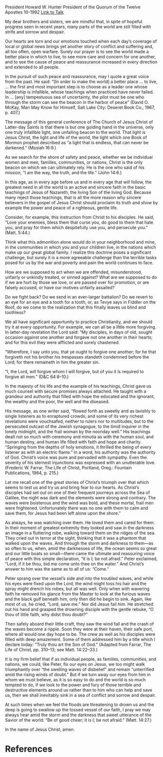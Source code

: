 President Howard W. Hunter
President of the Quorum of the Twelve Apostles
10-1992
[Link to Talk](https://www.churchofjesuschrist.org/study/general-conference/1992/10/the-beacon-in-the-harbor-of-peace?lang=eng)

My dear brothers and sisters, we are mindful that, in spite of hopeful progress seen in recent years, many parts of the world are still filled with strife and sorrow and despair.

Our hearts are torn and our emotions touched when each day’s coverage of local or global news brings yet another story of conflict and suffering and, all too often, open warfare. Surely our prayer is to see the world made a better place in which to live, to see more care and concern for one another, and to see the cause of peace and reassurance increased in every direction and extended to all people.

In the pursuit of such peace and reassurance, may I quote a great voice from the past. He said: “[In order to make the world] a better place … to live, … the first and most important step is to choose as a leader one whose leadership is infallible, whose teachings when practiced have never failed. In … [any] tempestuous sea of uncertainty, the pilot must be one who through the storm can see the beacon in the harbor of peace” (David O. McKay, Man May Know for Himself, Salt Lake City: Deseret Book Co., 1967, p. 407.)

The message of this general conference of The Church of Jesus Christ of Latter-day Saints is that there is but one guiding hand in the universe, only one truly infallible light, one unfailing beacon to the world. That light is Jesus Christ, the light and life of the world, the light which one Book of Mormon prophet described as “a light that is endless, that can never be darkened.” (Mosiah 16:9.)

As we search for the shore of safety and peace, whether we be individual women and men, families, communities, or nations, Christ is the only beacon on which we can ultimately rely. He is the one who said of his mission, “I am the way, the truth, and the life.” (John 14:6.)

In this age, as in every age before us and in every age that will follow, the greatest need in all the world is an active and sincere faith in the basic teachings of Jesus of Nazareth, the living Son of the living God. Because many reject those teachings, that is all the more reason why sincere believers in the gospel of Jesus Christ should proclaim its truth and show by example the power and peace of a righteous, gentle life.

Consider, for example, this instruction from Christ to his disciples. He said, “Love your enemies, bless them that curse you, do good to them that hate you, and pray for them which despitefully use you, and persecute you.” (Matt. 5:44.)

Think what this admonition alone would do in your neighborhood and mine, in the communities in which you and your children live, in the nations which make up our great global family. I realize this doctrine poses a significant challenge, but surely it is a more agreeable challenge than the terrible tasks posed for us by the war and poverty and pain the world continues to face.

How are we supposed to act when we are offended, misunderstood, unfairly or unkindly treated, or sinned against? What are we supposed to do if we are hurt by those we love, or are passed over for promotion, or are falsely accused, or have our motives unfairly assailed?

Do we fight back? Do we send in an ever-larger battalion? Do we revert to an eye for an eye and a tooth for a tooth, or, as Tevye says in Fiddler on the Roof, do we come to the realization that this finally leaves us blind and toothless?

We all have significant opportunity to practice Christianity, and we should try it at every opportunity. For example, we can all be a little more forgiving. In latter-day revelation the Lord said: “My disciples, in days of old, sought occasion against one another and forgave not one another in their hearts; and for this evil they were afflicted and sorely chastened.

“Wherefore, I say unto you, that ye ought to forgive one another; for he that forgiveth not his brother his trespasses standeth condemned before the Lord; for there remaineth in him the greater sin.

“I, the Lord, will forgive whom I will forgive, but of you it is required to forgive all men.” (D&C 64:8–10.)

In the majesty of his life and the example of his teachings, Christ gave us much counsel with secure promises always attached. He taught with a grandeur and authority that filled with hope the educated and the ignorant, the wealthy and the poor, the well and the diseased.

His message, as one writer said, “flowed forth as sweetly and as lavishly to single listeners as to enraptured crowds; and some of its very richest revelations were vouchsafed, neither to rulers nor to multitudes, but to the persecuted outcast of the Jewish synagogue, to the timid inquirer in the lonely midnight, and the frail woman by the noonday well.” His teachings dealt not so much with ceremony and minutia as with the human soul, and human destiny, and human life filled with faith and hope and charity. “Springing from the depths of holy emotions, it thrilled the being of every listener as with an electric flame.” In a word, his authority was the authority of God. Christ’s voice was pure and pervaded with sympathy. Even the severity of his sternest injunctions was expressed with an unutterable love. (Frederic W. Farrar, The Life of Christ, Portland, Oreg.: Fountain Publications, 1964, p. 215.)

Let me recall one of the great stories of Christ’s triumph over that which seems to test us and try us and bring fear to our hearts. As Christ’s disciples had set out on one of their frequent journeys across the Sea of Galilee, the night was dark and the elements were strong and contrary. The waves were boisterous and the wind was bold, and these mortal, frail men were frightened. Unfortunately there was no one with them to calm and save them, for Jesus had been left alone upon the shore.”

As always, he was watching over them. He loved them and cared for them. In their moment of greatest extremity they looked and saw in the darkness an image in a fluttering robe, walking toward them on the ridges of the sea. They cried out in terror at the sight, thinking that it was a phantom that walked upon the waves. And through the storm and darkness to them—as so often to us, when, amid the darknesses of life, the ocean seems so great and our little boats so small—there came the ultimate and reassuring voice of peace with this simple declaration, “It is I; be not afraid.” Peter exclaimed, “Lord, if it be thou, bid me come unto thee on the water.” And Christ’s answer to him was the same as to all of us: “Come.”

Peter sprang over the vessel’s side and into the troubled waves, and while his eyes were fixed upon the Lord, the wind might toss his hair and the spray might drench his robes, but all was well. Only when with wavering faith he removed his glance from the Master to look at the furious waves and the black gulf beneath him, only then did he begin to sink. Again, like most of us, he cried, “Lord, save me.” Nor did Jesus fail him. He stretched out his hand and grasped the drowning disciple with the gentle rebuke, “O thou of little faith, why didst thou doubt?”

Then safely aboard their little craft, they saw the wind fall and the crash of the waves become a ripple. Soon they were at their haven, their safe port, where all would one day hope to be. The crew as well as his disciples were filled with deep amazement. Some of them addressed him by a title which I declare today: “Truly thou art the Son of God.” (Adapted from Farrar, The Life of Christ, pp. 310–13; see Matt. 14:22–33.)

It is my firm belief that if as individual people, as families, communities, and nations, we could, like Peter, fix our eyes on Jesus, we too might walk triumphantly over “the swelling waves of disbelief” and remain “unterrified amid the rising winds of doubt.” But if we turn away our eyes from him in whom we must believe, as it is so easy to do and the world is so much tempted to do, if we look to the power and fury of those terrible and destructive elements around us rather than to him who can help and save us, then we shall inevitably sink in a sea of conflict and sorrow and despair.

At such times when we feel the floods are threatening to drown us and the deep is going to swallow up the tossed vessel of our faith, I pray we may always hear amid the storm and the darkness that sweet utterance of the Savior of the world: “Be of good cheer; it is I; be not afraid.” (Matt. 14:27.)

In the name of Jesus Christ, amen.

# References
